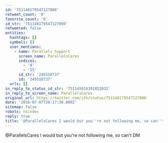 ```yaml
---
id: '751148179547127808'
retweet_count: '0'
favorite_count: '0'
id_str: '751148179547127808'
retweeted: false
entities:
  hashtags: []
  symbols: []
  user_mentions:
    - name: Parallels Support
      screen_name: ParallelsCares
      indices:
        - '0'
        - '15'
      id_str: '245518737'
      id: '245518737'
  urls: []
in_reply_to_status_id_str: '751145016391852032'
in_reply_to_screen_name: ParallelsCares
original_url: https://twitter.com/jth/status/751148179547127808
date: '2016-07-07T20:17:36.000Z'
sitemap: false
robots: noindex
reply: true
title: '@ParallelsCares I would but you''re not following me, so can''t DM'
---
```


@ParallelsCares I would but you're not following me, so can't DM